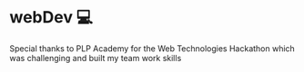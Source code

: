 # webDev 💻
Special thanks to PLP Academy for the Web Technologies Hackathon which was challenging and built my team work skills
